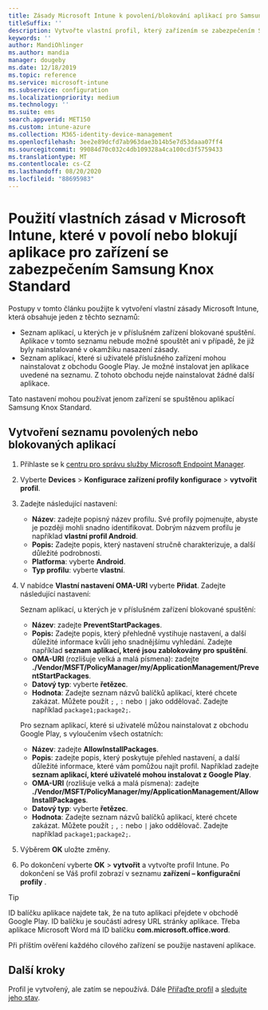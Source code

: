 ```yaml
---
title: Zásady Microsoft Intune k povolení/blokování aplikací pro Samsung Knox
titleSuffix: ''
description: Vytvořte vlastní profil, který zařízením se zabezpečením Samsung Knox Standard povolí nebo zablokuje aplikace.
keywords: ''
author: MandiOhlinger
ms.author: mandia
manager: dougeby
ms.date: 12/18/2019
ms.topic: reference
ms.service: microsoft-intune
ms.subservice: configuration
ms.localizationpriority: medium
ms.technology: ''
ms.suite: ems
search.appverid: MET150
ms.custom: intune-azure
ms.collection: M365-identity-device-management
ms.openlocfilehash: 3ee2e89dcfd7ab963dae3b14b5e7d53daaa07ff4
ms.sourcegitcommit: 99084d70c032c4db109328a4ca100cd3f5759433
ms.translationtype: MT
ms.contentlocale: cs-CZ
ms.lasthandoff: 08/20/2020
ms.locfileid: "88695983"
---
```

# <a name="use-custom-policies-in-microsoft-intune-to-allow-and-block-apps-for-samsung-knox-standard-devices"></a>Použití vlastních zásad v Microsoft Intune, které v povolí nebo blokují aplikace pro zařízení se zabezpečením Samsung Knox Standard 

Postupy v tomto článku použijte k vytvoření vlastní zásady Microsoft Intune, která obsahuje jeden z těchto seznamů:

- Seznam aplikací, u kterých je v příslušném zařízení blokované spuštění. Aplikace v tomto seznamu nebude možné spouštět ani v případě, že již byly nainstalované v okamžiku nasazení zásady.
- Seznam aplikací, které si uživatelé příslušného zařízení mohou nainstalovat z obchodu Google Play. Je možné instalovat jen aplikace uvedené na seznamu. Z tohoto obchodu nejde nainstalovat žádné další aplikace.

Tato nastavení mohou používat jenom zařízení se spuštěnou aplikací Samsung Knox Standard.

## <a name="create-an-allowed-or-blocked-app-list"></a>Vytvoření seznamu povolených nebo blokovaných aplikací

1. Přihlaste se k [centru pro správu služby Microsoft Endpoint Manager](https://go.microsoft.com/fwlink/?linkid=2109431).
2. Vyberte **Devices**  >  **Konfigurace zařízení profily konfigurace**  >  **vytvořit profil**.
3. Zadejte následující nastavení:

    - **Název**: zadejte popisný název profilu. Své profily pojmenujte, abyste je později mohli snadno identifikovat. Dobrým názvem profilu je například **vlastní profil Android**.
    - **Popis:** Zadejte popis, který nastavení stručně charakterizuje, a další důležité podrobnosti.
    - **Platforma**: vyberte **Android**.
    - **Typ profilu**: vyberte **vlastní**.

4. V nabídce **Vlastní nastavení OMA-URI** vyberte **Přidat**. Zadejte následující nastavení:

    Seznam aplikací, u kterých je v příslušném zařízení blokované spuštění:

    - **Název**: zadejte **PreventStartPackages**.
    - **Popis:** Zadejte popis, který přehledně vystihuje nastavení, a další důležité informace kvůli jeho snadnějšímu vyhledání. Zadejte například **seznam aplikací, které jsou zablokovány pro spuštění**.
    - **OMA-URI** (rozlišuje velká a malá písmena): zadejte **./Vendor/MSFT/PolicyManager/my/ApplicationManagement/PreventStartPackages**.
    - **Datový typ**: vyberte **řetězec**.
    - **Hodnota**: Zadejte seznam názvů balíčků aplikací, které chcete zakázat. Můžete použít `;` , `:` nebo `|` jako oddělovač. Zadejte například `package1;package2;`.

   Pro seznam aplikací, které si uživatelé můžou nainstalovat z obchodu Google Play, s vyloučením všech ostatních:

    - **Název**: zadejte **AllowInstallPackages**.
    - **Popis**: zadejte popis, který poskytuje přehled nastavení, a další důležité informace, které vám pomůžou najít profil. Například zadejte **seznam aplikací, které uživatelé mohou instalovat z Google Play**.
    - **OMA-URI** (rozlišuje velká a malá písmena): zadejte **./Vendor/MSFT/PolicyManager/my/ApplicationManagement/AllowInstallPackages**.
    - **Datový typ**: vyberte **řetězec**.
    - **Hodnota**: Zadejte seznam názvů balíčků aplikací, které chcete zakázat. Můžete použít `;` , `:` nebo `|` jako oddělovač. Zadejte například `package1;package2;`.

5. Výběrem **OK** uložte změny.
6. Po dokončení vyberte **OK**  >  **vytvořit** a vytvořte profil Intune. Po dokončení se Váš profil zobrazí v seznamu **zařízení – konfigurační profily** .

>[!TIP]
> ID balíčku aplikace najdete tak, že na tuto aplikaci přejdete v obchodě Google Play. ID balíčku je součástí adresy URL stránky aplikace. Třeba aplikace Microsoft Word má ID balíčku **com.microsoft.office.word**.

Při příštím ověření každého cílového zařízení se použije nastavení aplikace.

## <a name="next-steps"></a>Další kroky

Profil je vytvořený, ale zatím se nepoužívá. Dále [Přiřaďte profil](device-profile-assign.md) a [sledujte jeho stav](device-profile-monitor.md).
